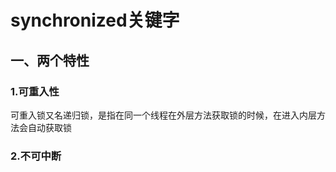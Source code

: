 # synchronized关键字

## 一、两个特性

### 1.可重入性

可重入锁又名递归锁，是指在同一个线程在外层方法获取锁的时候，在进入内层方法会自动获取锁

### 2.不可中断



### 